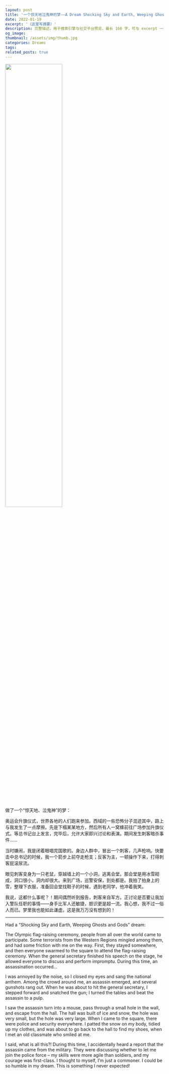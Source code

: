 ```yaml
---
layout: post
title: '一个惊天地泣鬼神的梦——A Dream Shocking Sky and Earth, Weeping Ghosts and Gods'
date: 2022-01-19
excerpt: '（这里写摘要）'
description: 完整描述，用于搜索引擎与社交平台预览，最长 160 字，可与 excerpt 一致
og_image: 
thumbnail: /assets/img/thumb.jpg
categories: Dreams
tags: 
related_posts: true
---
```


<img src="{{ '/assets/img/blog/xxxxxxxx' | relative_url }}" style="width:60%;">

做了一个“惊天地、泣鬼神”的梦：

奥运会升旗仪式，世界各地的人们跑来参加。西域的一些恐怖分子混迹其中，路上与我发生了一点摩擦。先是下榻某某地方，然后所有人一窝蜂前往广场参加升旗仪式。等总书记台上发言，完毕后，允许大家即兴讨论和表演。期间发生刺客暗杀事件……

当时嫌闹，我是闭着眼唱完国歌的。身边人群中，冒出一个刺客，几声枪响。快要击中总书记的时候，我一个箭步上前夺走枪支；反客为主，一顿操作下来，打得刺客屁滚尿流。

眼见刺客变身为一只老鼠，穿越墙上的一个小洞，逃离会堂。那会堂是用冰雪砌成，洞口很小，洞内却很大。来到广场，巡警安保，到处都是。我拍了拍身上的雪，整理下衣服，准备回会堂找鞋子的时候，遇到老同学，他冲着我笑。

我说，这都什么事呢？！期间偶然听到报告，刺客来自军方。正讨论是否要让我加入警队任职的事情——身手比军人还敏捷，胆识更是超一流。我心想，我不过一俗人而已。梦里我也能如此谦虚。这是我万万没有想到的！

---

Had a “Shocking Sky and Earth, Weeping Ghosts and Gods” dream:

The Olympic flag-raising ceremony, people from all over the world came to participate. Some terrorists from the Western Regions mingled among them, and had some friction with me on the way. First, they stayed somewhere, and then everyone swarmed to the square to attend the flag-raising ceremony. When the general secretary finished his speech on the stage, he allowed everyone to discuss and perform impromptu. During this time, an assassination occurred…

I was annoyed by the noise, so I closed my eyes and sang the national anthem. Among the crowd around me, an assassin emerged, and several gunshots rang out. When he was about to hit the general secretary, I stepped forward and snatched the gun; I turned the tables and beat the assassin to a pulp.

I saw the assassin turn into a mouse, pass through a small hole in the wall, and escape from the hall. The hall was built of ice and snow, the hole was very small, but the hole was very large. When I came to the square, there were police and security everywhere. I patted the snow on my body, tidied up my clothes, and was about to go back to the hall to find my shoes, when I met an old classmate who smiled at me.

I said, what is all this?! During this time, I accidentally heard a report that the assassin came from the military. They were discussing whether to let me join the police force – my skills were more agile than soldiers, and my courage was first-class. I thought to myself, I’m just a commoner. I could be so humble in my dream. This is something I never expected!